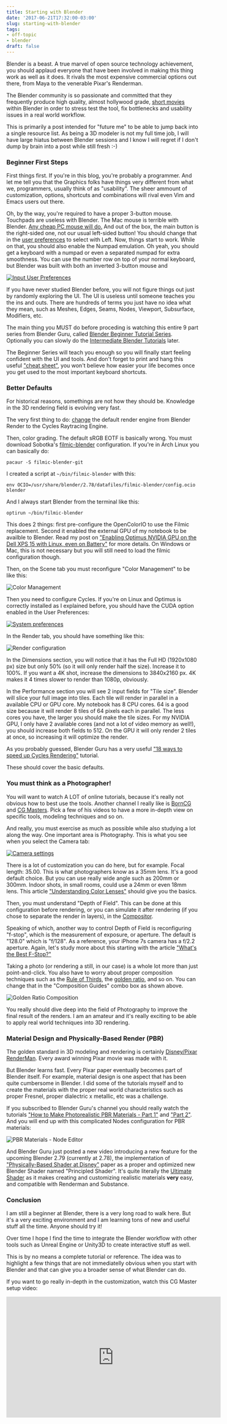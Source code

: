 ```yaml
---
title: Starting with Blender
date: '2017-06-21T17:32:00-03:00'
slug: starting-with-blender
tags:
- off-topic
- blender
draft: false
---
```


Blender is a beast. A true marvel of open source technology achievement, you should applaud everyone that have been involved in making this thing work as well as it does. It rivals the most expensive commercial options out there, from Maya to the venerable Pixar's Renderman.

The Blender community is so passionate and committed that they frequently produce high quality, almost hollywood grade, [short movies](http://archive.blender.org/features-gallery/movies/) within Blender in order to stress test the tool, fix bottlenecks and usability issues in a real world workflow.

This is primarily a post intended for "future me" to be able to jump back into a single resource list. As being a 3D modeler is not my full time job, I will have large hiatus between Blender sessions and I know I will regret if I don't dump by brain into a post while  still fresh :-)

### Beginner First Steps

First things first. If you're in this blog, you're probably a programmer. And let me tell you that the Graphics folks have things very different from what we, programmers, usually think of as "usability". The sheer ammount of customization, options, shortcuts and combinations will rival even Vim and Emacs users out there.

Oh, by the way, you're required to have a proper 3-button mouse. Touchpads are useless with Blender. The Mac mouse is terrible with Blender. [Any cheap PC mouse will do.](http://www.dell.com/br/mouse) And out of the box, the main button is the right-sided one, not our usual left-sided button! You should change that in the [user preferences](https://docs.blender.org/manual/en/dev/preferences/input.html) to select with Left. Now, things start to work. While on that, you should also enable the Numpad emulation. Oh yeah, you should get a keyboard with a numpad or even a separated numpad for extra smoothness. You can use the number row on top of your normal keyboard, but Blender was built with both an inverted 3-button mouse and 

[![Input User Preferences](https://docs.blender.org/manual/en/dev/_images/preferences_input_tab.png)](https://docs.blender.org/manual/en/dev/preferences/input.html)

If you have never studied Blender before, you will not figure things out just by randomly exploring the UI. The UI is useless until someone teaches you the ins and outs. There are hundreds of terms you just have no idea what they mean, such as Meshes, Edges, Seams, Nodes, Viewport, Subsurface, Modifiers, etc.

The main thing you MUST do before proceding is watching this entire 9 part series from Blender Guru, called [Blender Beginner Tutorial Series](https://www.youtube.com/watch?v=VT5oZndzj68&list=PLjEaoINr3zgHs8uzT3yqe4iHGfkCmMJ0P). Optionally you can slowly do the [Intermediate Blender Tutorials](https://www.youtube.com/watch?v=Mwzz-Y6t-v8&list=PLjEaoINr3zgEgoyYWE0Yit-cVoZ60WGtt) later.

The Beginner Series will teach you enough so you will finally start feeling confident with the UI and tools. And don't forget to print and hang this useful ["cheat sheet"](https://www.blenderguru.com/articles/free-blender-keyboard-shortcut-pdf), you won't believe how easier your life becomes once you get used to the most important keyboard shortcuts.

### Better Defaults

For historical reasons, somethings are not how they should be. Knowledge in the 3D rendering field is evolving very fast.

The very first thing to do: [change](https://wiki.blender.org/index.php/Doc:2.6/Tutorials/Rendering/Cycles) the default render engine from Blender Render to the Cycles Raytracing Engine.

Then, color grading. The default sRGB EOTF is basically wrong. You must download Sobotka's [filmic-blender](https://sobotka.github.io/filmic-blender/) configuration. If you're in Arch Linux you can basically do:

```
pacaur -S filmic-blender-git
```

I created a script at `~/bin/filmic-blender` with this:

```
env OCIO=/usr/share/blender/2.78/datafiles/filmic-blender/config.ocio blender
```

And I always start Blender from the terminal like this:

```
optirun ~/bin/filmic-blender
```

This does 2 things: first pre-configure the OpenColorIO to use the Filmic replacement. Second it enabled the external GPU of my notebook to be availble to Blender. Read my post on ["Enabling Optimus NVIDIA GPU on the Dell XPS 15 with Linux, even on Battery"](http://www.akitaonrails.com/2017/03/14/enabling-optimus-nvidia-gpu-on-the-dell-xps-15-with-linux-even-on-battery) for more details. On Windows or Mac, this is not necessary but you will still need to load the filmic configuration though.

Then, on the Scene tab you must reconfigure "Color Management" to be like this:

![Color Management](https://akitaonrails.s3.amazonaws.com/assets/image_asset/image/636/Screenshot_from_2017-06-21_16-31-05.png)

Then you need to configure Cycles. If you're on Linux and Optimus is correctly installed as I explained before, you should have the CUDA option enabled in the User Preferences:

[![System preferences](https://akitaonrails.s3.amazonaws.com/assets/image_asset/image/637/Screenshot_from_2017-06-21_16-43-29.png)](https://docs.blender.org/manual/en/dev/preferences/system.html)

In the Render tab, you should have something like this:

![Render configuration](https://akitaonrails.s3.amazonaws.com/assets/image_asset/image/638/Screenshot_from_2017-06-21_16-45-32.png)

In the Dimensions section, you will notice that it has the Full HD (1920x1080 px) size but only 50% (so it will only render half the size). Increase it to 100%. If you want a 4K shot, increase the dimensions to 3840x2160 px. 4K makes it 4 times slower to render than 1080p, obviously.

In the Performance section you will see 2 input fields for "Tile size". Blender will slice your full image into tiles. Each tile will render in parallel in a available CPU or GPU core. My notebook has 8 CPU cores. 64 is a good size because it will render 8 tiles of 64 pixels each in parallel. The less cores you have, the larger you should make the tile sizes. For my NVIDIA GPU, I only have 2 available cores (and not a lot of video memory as well!), you should increase both fields to 512. On the GPU it will only render 2 tiles at once, so increasing it will optimize the render.

As you probably guessed, Blender Guru has a very useful ["18 ways to speed up Cycles Rendering"](https://www.youtube.com/watch?v=8gSyEpt4-60&t=204s) tutorial.

These should cover the basic defaults.

### You must think as a Photographer!

You will want to watch A LOT of online tutorials, because it's really not obvious how to best use the tools. Another channel I really like is [BornCG](https://www.youtube.com/watch?v=lY6KPrc4uMw&list=PLda3VoSoc_TR7X7wfblBGiRz-bvhKpGkS) and [CG Masters](https://www.youtube.com/channel/UCCxay0KiyLlawfgoZ2mVnNQ). Pick a few of his videos to have a more in-depth view on specific tools, modeling techniques and so on.

And really, you must exercise as much as possible while also studying a lot along the way. One important area is Photography. This is what you see when you select the Camera tab:

[![Camera settings](https://akitaonrails.s3.amazonaws.com/assets/image_asset/image/639/Screenshot_from_2017-06-21_16-55-09.png)](https://docs.blender.org/manual/en/dev/render/blender_render/camera/object_data.html)

There is a lot of customization you can do here, but for example. Focal length: 35.00. This is what photographers know as a 35mm lens. It's a good default choice. But you can use really wide angle such as 200mm or 300mm. Indoor shots, in small rooms, could use a 24mm or even 18mm lens. This article ["Understanding Color Lenses"](http://www.cambridgeincolour.com/tutorials/camera-lenses.htm) should give you the basics.

Then, you must understand "Depth of Field". This can be done at this configuration before rendering, or you can simulate it after rendering (if you chose to separate the render in layers), in the [Compositor](https://wiki.blender.org/index.php/Doc:2.6/Tutorials/Composite_Nodes/Setups/Depth_Of_Field).

Speaking of which, another way to control Depth of Field is reconfiguring "f-stop", which is the measurement of exposure, or aperture. The default is "128.0" which is "f/128". As a reference, your iPhone 7s camera has a f/2.2 aperture. Again, let's study more about this starting with the article ["What's the Best F-Stop?"](https://www.bhphotovideo.com/explora/photography/tips-and-solutions/what%E2%80%99s-best-f-stop)

Taking a photo (or rendering a still, in our case) is a whole lot more than just point-and-click. You also have to worry about proper composition techniques such as the [Rule of Thirds](http://www.photographymad.com/pages/view/rule-of-thirds), the [golden ratio](http://www.makeuseof.com/tag/golden-ratio-photography/), and so on. You can change that in the "Composition Guides" combo box as shown above.

![Golden Ratio Composition](https://akitaonrails.s3.amazonaws.com/assets/image_asset/image/641/3911f4657078a19b4f3677a304e7451d.jpg)

You really should dive deep into the field of Photography to improve the final result of the renders. I am an amateur and it's really exciting to be able to apply real world techniques into 3D rendering.

### Material Design and Physically-Based Render (PBR)

The golden standard in 3D modeling and rendering is certainly [Disney/Pixar RenderMan](https://renderman.pixar.com/view/renderman). Every award winning Pixar movie was made with it.

But Blender learns fast. Every Pixar paper eventually becomes part of Blender itself. For example, material design is one aspect that has been quite cumbersome in Blender. I did some of the tutorials myself and to create the materials with the proper real world characteristics such as proper Fresnel, proper dialectric x metallic, etc was a challenge.

If you subscribed to Blender Guru's channel you should really watch the tutorials ["How to Make Photorealistic PBR Materials - Part 1"](https://www.youtube.com/watch?v=V3wghbZ-Vh4&t=2668s) and ["Part 2"](https://www.youtube.com/watch?v=m1PkSViBi-M). And you will end up with this complicated Nodes configuration for PBR materials:

![PBR Materials - Node Editor](https://akitaonrails.s3.amazonaws.com/assets/image_asset/image/640/Screenshot_from_2017-06-21_17-25-46.png)

And Blender Guru just posted a new video introducing a new feature for the upcoming Blender 2.79 (currently at 2.78), the implementation of ["Physically-Based Shader at Disney"](https://disney-animation.s3.amazonaws.com/library/s2012_pbs_disney_brdf_notes_v2.pdf) paper as a proper and optimized new Blender Shader named "Principled Shader". It's quite literally the [Ultimate Shader](https://www.youtube.com/watch?v=4H5W6C_Mbck) as it makes creating and customizing realistic materials **very** easy, and compatible with Renderman and Substance.

### Conclusion

I am still a beginner at Blender, there is a very long road to walk here. But it's a very exciting environment and I am learning tons of new and useful stuff all the time. Anyone should try it!

Over time I hope I find the time to integrate the Blender workflow with other tools such as Unreal Engine or Unity3D to create interactive stuff as well.

This is by no means a complete tutorial or reference. The idea was to highlight a few things that are not immediatelly obvious when you start with Blender and that can give you a broader sense of what Blender can do.

If you want to go really in-depth in the customization, watch this CG Master setup video:

<iframe width="560" height="315" src="https://www.youtube.com/embed/-_BZasG_UDA" frameborder="0" allowfullscreen></iframe>

